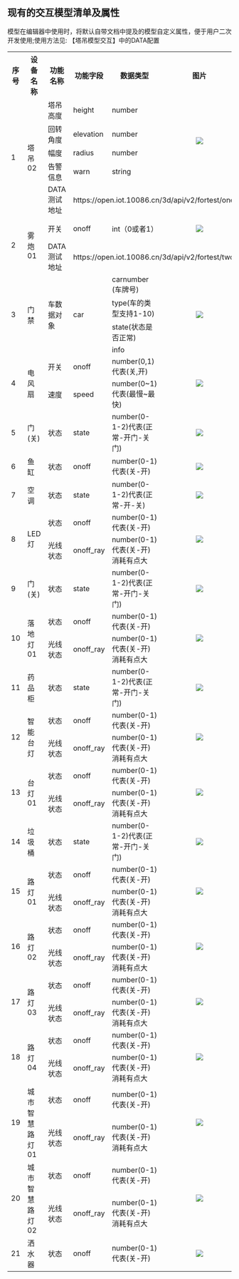 ## 现有的交互模型清单及属性

模型在编辑器中使用时，将默认自带文档中提及的模型自定义属性，便于用户二次开发使用;使用方法见: 【塔吊模型交互】中的DATA配置

<table>
<tr><th width="10%">序号</th><th width="20%">设备名称</th><th width="15%">功能名称</th><th width="15%">功能字段</th><th width="15%">数据类型</th><th>图片</th></tr>
<tr><td rowspan="5">1</td><td rowspan="5">塔吊02</td><td>塔吊高度</td><td>height</td><td>number</td><td rowspan="4"><p align="center"><img src="/images/view/3D/62.png"></p></td></tr>
<tr><td>回转角度</td><td>elevation</td><td>number</td></tr>
<tr><td>幅度</td><td>radius</td><td>number</td></tr>
<tr><td>告警信息</td><td>warn</td><td>string</td></tr>
<tr><td>DATA测试地址</td><td colspan="3">https://open.iot.10086.cn/3d/api/v2/fortest/one</tr>

<tr><td rowspan="2">2</td><td rowspan="2">雾炮01</td><td>开关</td><td>onoff</td><td>int（0或者1）</td><td><p align="center"><img src="/images/view/3D/63.png"></p></td></tr>
<tr><td>DATA测试地址</td><td colspan="3">https://open.iot.10086.cn/3d/api/v2/fortest/two</tr>

<tr><td rowspan="4">3</td><td rowspan="4">门禁</td><td rowspan="4">车数据对象</td><td rowspan="4">car</td><td>carnumber (车牌号)</td><td rowspan="4"><p align="center"><img src="/images/view/3D/64.png"></p></td></tr>
<tr><td>type(车的类型支持1-10)</td></tr>
<tr><td>state(状态是否正常)</td></tr>
<tr><td>info</td></tr>

<tr><td rowspan="2">4</td><td rowspan="2">电风扇</td><td>开关</td><td>onoff</td><td>number(0,1)代表(关,开)</td><td rowspan="2"><p align="center"><img src="/images/view/3D/65.png"></p></td></tr>
<tr><td>速度</td><td>speed</td><td>number(0~1)代表(最慢~最快)</td></tr>

<tr><td>5</td><td>门(关)</td><td>状态</td><td>state</td><td>number(0-1-2)代表(正常-开门-关门)</td><td><p align="center"><img src="/images/view/3D/66.png"></p></td></tr>

<tr><td>6</td><td>鱼缸</td><td>状态</td><td>onoff</td><td>number(0-1)代表(关-开)</td><td><p align="center"><img src="/images/view/3D/67.png"></p></td></tr>

<tr><td>7</td><td>空调</td><td>状态</td><td>state</td><td>number(0-1-2)代表(正常-开-关)</td><td><p align="center"><img src="/images/view/3D/68.png"></p></td></tr>

<tr><td rowspan="2">8</td><td rowspan="2">LED灯</td><td>状态</td><td>onoff</td><td>number(0-1)代表(关-开)</td><td rowspan="2"><p align="center"><img src="/images/view/3D/69.png"></p></td></tr>
<tr><td>光线状态</td><td>onoff_ray</td><td>number(0-1)代表(关-开)消耗有点大</td></tr>

<tr><td>9</td><td>门(关)</td><td>状态</td><td>state</td><td>number(0-1-2)代表(正常-开门-关门)</td><td><p align="center"><img src="/images/view/3D/70.png"></p></td></tr>

<tr><td rowspan="2">10</td><td rowspan="2">落地灯01</td><td>状态</td><td>onoff</td><td>number(0-1)代表(关-开)</td><td rowspan="2"><p align="center"><img src="/images/view/3D/71.png"></p></td></tr>
<tr><td>光线状态</td><td>onoff_ray</td><td>number(0-1)代表(关-开)消耗有点大</td></tr>

<tr><td>11</td><td>药品柜</td><td>状态</td><td>state</td><td>number(0-1-2)代表(正常-开门-关门)</td><td><p align="center"><img src="/images/view/3D/72.png"></p></td></tr>

<tr><td rowspan="2">12</td><td rowspan="2">智能台灯</td><td>状态</td><td>onoff</td><td>number(0-1)代表(关-开)</td><td rowspan="2"><p align="center"><img src="/images/view/3D/73.png"></p></td></tr>
<tr><td>光线状态</td><td>onoff_ray</td><td>number(0-1)代表(关-开)消耗有点大</td></tr>

<tr><td rowspan="2">13</td><td rowspan="2">台灯01</td><td>状态</td><td>onoff</td><td>number(0-1)代表(关-开)</td><td rowspan="2"><p align="center"><img src="/images/view/3D/74.png"></p></td></tr>
<tr><td>光线状态</td><td>onoff_ray</td><td>number(0-1)代表(关-开)消耗有点大</td></tr>

<tr><td>14</td><td>垃圾桶</td><td>状态</td><td>state</td><td>number(0-1-2)代表(正常-开门-关门)</td><td><p align="center"><img src="/images/view/3D/75.png"></p></td></tr>

<tr><td rowspan="2">15</td><td rowspan="2">路灯01</td><td>状态</td><td>onoff</td><td>number(0-1)代表(关-开)</td><td rowspan="2"><p align="center"><img src="/images/view/3D/76.png"></p></td></tr>
<tr><td>光线状态</td><td>onoff_ray</td><td>number(0-1)代表(关-开)消耗有点大</td></tr>

<tr><td rowspan="2">16</td><td rowspan="2">路灯02</td><td>状态</td><td>onoff</td><td>number(0-1)代表(关-开)</td><td rowspan="2"><p align="center"><img src="/images/view/3D/77.png"></p></td></tr>
<tr><td>光线状态</td><td>onoff_ray</td><td>number(0-1)代表(关-开)消耗有点大</td></tr>

<tr><td rowspan="2">17</td><td rowspan="2">路灯03</td><td>状态</td><td>onoff</td><td>number(0-1)代表(关-开)</td><td rowspan="2"><p align="center"><img src="/images/view/3D/78.png"></p></td></tr>
<tr><td>光线状态</td><td>onoff_ray</td><td>number(0-1)代表(关-开)消耗有点大</td></tr>

<tr><td rowspan="2">18</td><td rowspan="2">路灯04</td><td>状态</td><td>onoff</td><td>number(0-1)代表(关-开)</td><td rowspan="2"><p align="center"><img src="/images/view/3D/79.png"></p></td></tr>
<tr><td>光线状态</td><td>onoff_ray</td><td>number(0-1)代表(关-开)消耗有点大</td></tr>

<tr><td rowspan="2">19</td><td rowspan="2">城市智慧路灯01</td><td>状态</td><td>onoff</td><td>number(0-1)代表(关-开)</td><td rowspan="2"><p align="center"><img src="/images/view/3D/80.png"></p></td></tr>
<tr><td>光线状态</td><td>onoff_ray</td><td>number(0-1)代表(关-开)消耗有点大</td></tr>

<tr><td rowspan="2">20</td><td rowspan="2">城市智慧路灯02</td><td>状态</td><td>onoff</td><td>number(0-1)代表(关-开)</td><td rowspan="2"><p align="center"><img src="/images/view/3D/81.png"></p></td></tr>
<tr><td>光线状态</td><td>onoff_ray</td><td>number(0-1)代表(关-开)消耗有点大</td></tr>

<tr><td>21</td><td>洒水器</td><td>状态</td><td>onoff</td><td>number(0-1)代表(关-开)</td><td><p align="center"><img src="/images/view/3D/82.png"></p></td></tr>
</table>
